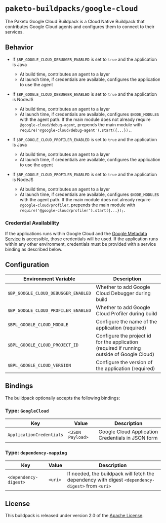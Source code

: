 # `paketo-buildpacks/google-cloud`
The Paketo Google Cloud Buildpack is a Cloud Native Buildpack that contributes Google Cloud agents and configures them to connect to their services.

## Behavior

* If `$BP_GOOGLE_CLOUD_DEBUGGER_ENABLED` is set to `true` and the application is Java
  * At build time, contributes an agent to a layer
  * At launch time, if credentials are available, configures the application to use the agent
* If `$BP_GOOGLE_CLOUD_DEBUGGER_ENABLED` is set to `true` and the application is NodeJS
  * At build time, contributes an agent to a layer
  * At launch time, if credentials are available, configures `$NODE_MODULES` with the agent path.  If the main module does not already require `@google-cloud/debug-agent`, prepends the main module with `require('@google-cloud/debug-agent').start({...});`.

* If `$BP_GOOGLE_CLOUD_PROFILER_ENABLED` is set to `true` and the application is Java
  * At build time, contributes an agent to a layer
  * At launch time, if credentials are available, configures the application to use the agent
* If `$BP_GOOGLE_CLOUD_PROFILER_ENABLED` is set to `true` and the application is NodeJS
  * At build time, contributes an agent to a layer
  * At launch time, if credentials are available, configures `$NODE_MODULES` with the agent path.  If the main module does not already require `@google-cloud/profiler`, prepends the main module with `require('@google-cloud/profiler').start({...});`.

### Credential Availability
If the applications runs within Google Cloud and the [Google Metadata Service][m] is accessible, those credentials will be used.  If the application runs within any other environment, credentials must be provided with a service binding as described below.

[m]: https://cloud.google.com/compute/docs/storing-retrieving-metadata

## Configuration
| Environment Variable | Description
| -------------------- | -----------
| `$BP_GOOGLE_CLOUD_DEBUGGER_ENABLED` | Whether to add Google Cloud Debugger during build
| `$BP_GOOGLE_CLOUD_PROFILER_ENABLED` | Whether to add Google Cloud Profiler during build 
| `$BPL_GOOGLE_CLOUD_MODULE` | Configure the name of the application (required)
| `$BPL_GOOGLE_CLOUD_PROJECT_ID` | Configure the project id for the application (required if running outside of Google Cloud)
| `$BPL_GOOGLE_CLOUD_VERSION` | Configure the version of the application (required)

## Bindings
The buildpack optionally accepts the following bindings:

### Type: `GoogleCloud`
|Key                      | Value            | Description
|-------------------------|------------------|------------
|`ApplicationCredentials` | `<JSON Payload>` | Google Cloud Application Credentials in JSON form

### Type: `dependency-mapping`
|Key                   | Value   | Description
|----------------------|---------|------------
|`<dependency-digest>` | `<uri>` | If needed, the buildpack will fetch the dependency with digest `<dependency-digest>` from `<uri>`

## License
This buildpack is released under version 2.0 of the [Apache License][a].

[a]: http://www.apache.org/licenses/LICENSE-2.0
